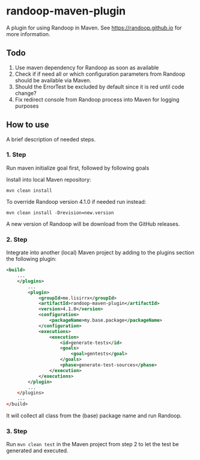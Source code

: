 # randoop-maven-plugin
A plugin for using Randoop in Maven. See https://randoop.github.io for more information.

## Todo
1. Use maven dependency for Randoop as soon as available
1. Check if if need all or which configuration parameters from Randoop should be available via
Maven.
1. Should the ErrorTest be excluded by default since it is red until code change?
1. Fix redirect console from Randoop process into Maven for logging purposes

## How to use

A brief description of needed steps.

### 1. Step
Run maven initialize goal first, followed by following goals

Install into local Maven repository:
```
mvn clean install
```
To override Randoop version 4.1.0 if needed run instead:
```
mvn clean install -Drevision=new.version
```
A new version of Randoop will be download from the GitHub releases.

### 2. Step
Integrate into another (local) Maven project by adding to the plugins section the following
plugin:

```xml
<build>
    ...
    </plugins>
        ...
        <plugin>
            <groupId>me.lisirrx</groupId>
            <artifactId>randoop-maven-plugin</artifactId>
            <version>4.1.0</version>
            <configuration>
                <packageName>my.base.package</packageName>
            </configuration>
            <executions>
                <execution>
                    <id>generate-tests</id>
                    <goals>
                        <goal>gentests</goal>
                    </goals>
                    <phase>generate-test-sources</phase>
                </execution>
            </executions>
        </plugin>
        ...
    </plugins>
    ...
</build>
```
It will collect all class from the (base) package name and run Randoop.

### 3. Step
Run `mvn clean test` in the Maven project from step 2 to let the test be generated and executed.
